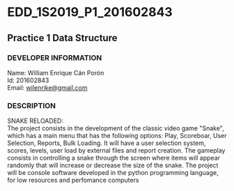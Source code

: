# EDD_1S2019_P1_201602843
## Practice 1 Data Structure

### DEVELOPER INFORMATION
Name: William Enrique Cán Porón <br>
Id: 201602843<br>
Email: wilenrike@gmail.com<br>

### DESCRIPTION
SNAKE RELOADED:<br>
The project consists in the development of the classic video game "Snake", which has a main menu that has the following options: Play, Scoreboar, User Selection, Reports, Bulk Loading. It will have a user selection system, scores, levels, user load by external files and report creation.
The gameplay consists in controlling a snake through the screen where items will appear randomly that will increase or decrease the size of the snake.
The project will be console software developed in the python programming language, for low resources and perfomance computers

